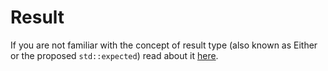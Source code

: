 # Result

If you are not familiar with the concept of result type (also known as Either or the proposed `std::expected`)
read about it [here](../discussion/result_rationale.md).

